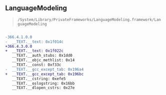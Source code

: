 ## LanguageModeling

> `/System/Library/PrivateFrameworks/LanguageModeling.framework/LanguageModeling`

```diff

-366.4.1.0.0
-  __TEXT.__text: 0x1f014c
+366.4.3.0.0
+  __TEXT.__text: 0x1f022c
   __TEXT.__auth_stubs: 0x1dd0
   __TEXT.__objc_methlist: 0x14
   __TEXT.__const: 0xf33c
-  __TEXT.__gcc_except_tab: 0x196a4
+  __TEXT.__gcc_except_tab: 0x196bc
   __TEXT.__cstring: 0xefe5
   __TEXT.__oslogstring: 0x16bb
   __TEXT.__dlopen_cstrs: 0x27e

```
